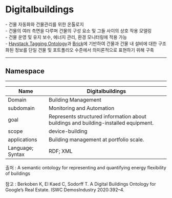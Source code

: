 # Digitalbuildings

&#45; 건물 자동화와 건물관리를 위한 온톨로지<br/>
&#45; 건물의 여러 측면을 다루며 건물의 구성 요소 및 그들 사이의 상호 작용 모델링<br/>
&#45; 건물 운영 및 유지 보수, 에너지 관리, 환경 모니터링에 적용 가능<br/>
&#45; [Haystack Tagging Ontology](HTO.md)과 [Brick](Brick.md)에 기반하여 건물과 건물 내 설비에 대한 구조화된 정보를 단일 건물 및 포트폴리오 수준에서 의미론적으로 표현하기 위해 구축

---
## Namespace


---

| Name             | Digitalbuildings                                                                    |
| ---------------- | ----------------------------------------------------------------------------------- |
| Domain           | Building Management                                                                 |
| subdomain        | Monitoring and Automation                                                           |
| goal             | Represents structured information about buildings and building-installed equipment. |
| scope            | device-building                                                                     |
| applications     | Building management at portfolio scale.                                             |
| Language; Syntax | RDF; XML                                                                            |

출처 :  A semantic ontology for representing and quantifying energy flexibility of buildings

참고 : Berkoben K, El Kaed C, Sodorff T. A Digital Buildings Ontology for Google’s Real Estate. ISWC DemosIndustry 2020:392–4.

